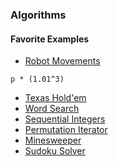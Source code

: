 ### Algorithms

#### Favorite Examples

- [Robot Movements](https://github.com/wrightben/languages/blob/main/Algorithms/Codeeval/code/robotMovements.js)
```Math 
p * (1.01^3)
```
- [Texas Hold'em](https://github.com/wrightben/texas-holdem/blob/master/texas-holdem.js)
- [Word Search](https://github.com/wrightben/languages/blob/main/python/word%20search/word_search.py)
- [Sequential Integers](https://github.com/wrightben/languages/tree/main/Algorithms/HackerRank%20-%20Contiguous%20-%20Bloomberg)
- [Permutation Iterator](https://github.com/wrightben/languages/blob/main/Algorithms/HackerRank%20-%20Bigger%20is%20Greater/incrementer.js)
- [Minesweeper](https://github.com/wrightben/languages/blob/main/javascript/Games/Minesweeper/minesweeper.js)
- [Sudoku Solver](https://github.com/wrightben/languages/blob/main/javascript/Games/Sudoku%20Solver/solver.js)